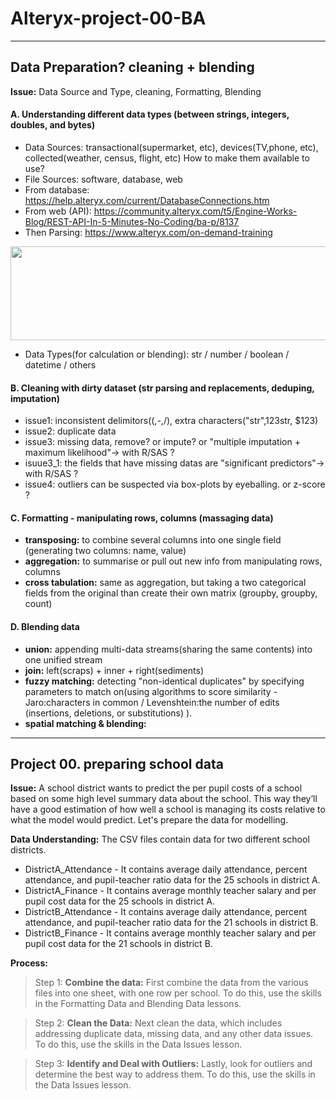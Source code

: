 # Alteryx-project-00-BA

-----------------------------------------------------------------------------------------------
##  Data Preparation? cleaning + blending
__Issue:__ Data Source and Type, cleaning, Formatting, Blending 

#### A. Understanding different data types (between strings, integers, doubles, and bytes)
 - Data Sources: transactional(supermarket, etc), devices(TV,phone, etc), collected(weather, census, flight, etc) How to make them available to use? 
 - File Sources: software, database, web
 - From database: https://help.alteryx.com/current/DatabaseConnections.htm
 - From web (API):  https://community.alteryx.com/t5/Engine-Works-Blog/REST-API-In-5-Minutes-No-Coding/ba-p/8137
 - Then Parsing: https://www.alteryx.com/on-demand-training

<img src="https://user-images.githubusercontent.com/31917400/33505159-34580850-d6e2-11e7-8385-9d882a5de3a8.jpg" width="600" height="150" />

 - Data Types(for calculation or blending): str / number / boolean / datetime / others

#### B. Cleaning with dirty dataset (str parsing and replacements, deduping, imputation)
 - issue1: inconsistent delimitors((,-,/), extra characters("str",123str, $123)
 - issue2: duplicate data
 - issue3: missing data, remove? or impute? or "multiple imputation + maximum likelihood"-> with R/SAS ?
 - isuue3_1: the fields that have missing datas are "significant predictors"-> with R/SAS ? 
 - issue4: outliers can be suspected via box-plots by eyeballing. or z-score ?

#### C. Formatting - manipulating rows, columns (massaging data)
 - __transposing:__ to combine several columns into one single field (generating two columns: name, value)
 - __aggregation:__ to summarise or pull out new info from manipulating rows, columns
 - __cross tabulation:__ same as aggregation, but taking a two categorical fields from the original than create their own matrix (groupby, groupby, count)

#### D. Blending data
 - __union:__ appending multi-data streams(sharing the same contents) into one unified stream 
 - __join:__ left(scraps) + inner + right(sediments)
 - __fuzzy matching:__ detecting "non-identical duplicates" by specifying parameters to match on(using algorithms to score similarity - Jaro:characters in common / Levenshtein:the number of edits (insertions, deletions, or substitutions) ). 
 - __spatial matching & blending:__  



-----------------------------------------------------------------------------------------------
##  Project 00. preparing school data
__Issue:__ A school district wants to predict the per pupil costs of a school based on some high level summary data about the school. This way they’ll have a good estimation of how well a school is managing its costs relative to what the model would predict. Let's prepare the data for modelling.

__Data Understanding:__ The CSV files contain data for two different school districts.
 - DistrictA_Attendance - It contains average daily attendance, percent attendance, and pupil-teacher ratio data for the 25 schools in district A.
 - DistrictA_Finance - It contains average monthly teacher salary and per pupil cost data for the 25 schools in district A.
 - DistrictB_Attendance - It contains average daily attendance, percent attendance, and pupil-teacher ratio data for the 21 schools in district B.
 - DistrictB_Finance - It contains average monthly teacher salary and per pupil cost data for the 21 schools in district B.

__Process:__ 
> Step 1: **Combine the data:** First combine the data from the various files into one sheet, with one row per school. To do this, use the skills in the Formatting Data and Blending Data lessons.

> Step 2: **Clean the Data:** Next clean the data, which includes addressing duplicate data, missing data, and any other data issues. To do this, use the skills in the Data Issues lesson.

> Step 3: **Identify and Deal with Outliers:** Lastly, look for outliers and determine the best way to address them. To do this, use the skills in the Data Issues lesson.




























